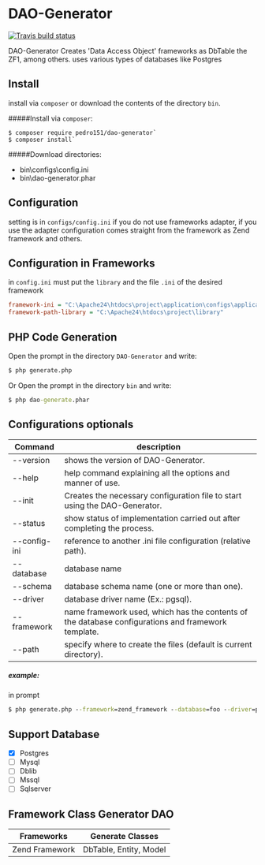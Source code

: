# DAO-Generator

[![Travis build status](https://api.travis-ci.org/pedro151/DAO-Generator.svg?branch=master)](https://travis-ci.org/pedro151/DAO-Generator)

DAO-Generator Creates 'Data Access Object' frameworks as DbTable the ZF1, among others.
uses various types of databases like Postgres

Install
-------

install via `composer` or download the contents of the directory `bin`.

#####Install via `composer`:
```
$ composer require pedro151/dao-generator`
$ composer install`
```

#####Download directories:

- bin\configs\config.ini
- bin\dao-generator.phar



Configuration
-------------

setting is in `configs/config.ini` if you do not use frameworks adapter, if you use the adapter configuration comes straight from the framework as Zend framework and others.

Configuration in Frameworks
---------------------------

in `config.ini` must put the `library` and the file `.ini` of the desired framework

```ini
framework-ini = "C:\Apache24\htdocs\project\application\configs\application.ini"
framework-path-library = "C:\Apache24\htdocs\project\library"
```

PHP Code Generation
-------------------

Open the prompt in the directory `DAO-Generator` and write:

```cmd
$ php generate.php
```

Or Open the prompt in the directory `bin` and write:

```cmd
$ php dao-generate.phar
```

Configurations optionals
------------------------
| Command        | description       |
|----------------|------------------|
|--version       | shows the version of DAO-Generator. |
|--help          | help command explaining all the options and manner of use. |
|--init          | Creates the necessary configuration file to start using the DAO-Generator. |
|--status        | show status of implementation carried out after completing the process. |
|--config-ini    | reference to another .ini file configuration (relative path). |
|--database      | database name     |
|--schema        | database schema name (one or more than one).    |
|--driver        | database driver name (Ex.: pgsql).|
|--framework     | name framework used, which has the contents of the database configurations and framework template. |
|--path          | specify where to create the files (default is current directory).|

##### example:

in prompt

```cmd
$ php generate.php --framework=zend_framework --database=foo --driver=pgsql --status
```

Support Database 
----------------

- [x] Postgres
- [ ] Mysql
- [ ] Dblib
- [ ] Mssql
- [ ] Sqlserver

Framework Class Generator DAO
-----------------------------

| Frameworks    | Generate Classes |
|---------------|--------------|
|Zend Framework | DbTable, Entity, Model  |

